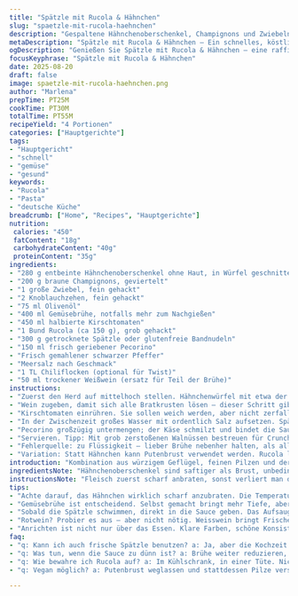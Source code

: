 ```yaml
---
title: "Spätzle mit Rucola & Hähnchen"
slug: "spaetzle-mit-rucola-haehnchen"
description: "Gespaltene Hähnchenoberschenkel, Champignons und Zwiebeln scharf angebraten, danach in einer aromatischen Brühe gedünstet mit halbierten Kirschtomaten und frischem Rucola. Getrocknete Spätzle (ersatzweise frische Bandnudeln) al dente gekocht und am Ende mit feinem Parmesankäse untergehoben. Raffinierte Kombination aus würzig, leicht bitter und cremig. Ohne glutenhaltige Zutaten dank angepasster Pasta. Schnelles Gericht, das von frischen Zutaten und Timing lebt."
metaDescription: "Spätzle mit Rucola & Hähnchen – Ein schnelles, köstliches Rezept mit aromatischer Brühe und frischem Gemüse. Perfekt für den Alltag."
ogDescription: "Genießen Sie Spätzle mit Rucola & Hähnchen – eine raffinierte Kombination aus Geflügel, Pilzen und frischem Rucola für jeden Anlass."
focusKeyphrase: "Spätzle mit Rucola & Hähnchen"
date: 2025-08-20
draft: false
image: spaetzle-mit-rucola-haehnchen.png
author: "Marlena"
prepTime: PT25M
cookTime: PT30M
totalTime: PT55M
recipeYield: "4 Portionen"
categories: ["Hauptgerichte"]
tags:
- "Hauptgericht"
- "schnell"
- "gemüse"
- "gesund"
keywords:
- "Rucola"
- "Pasta"
- "deutsche Küche"
breadcrumb: ["Home", "Recipes", "Hauptgerichte"]
nutrition: 
 calories: "450"
 fatContent: "18g"
 carbohydrateContent: "40g"
 proteinContent: "35g"
ingredients:
- "280 g entbeinte Hähnchenoberschenkel ohne Haut, in Würfel geschnitten"
- "200 g braune Champignons, geviertelt"
- "1 große Zwiebel, fein gehackt"
- "2 Knoblauchzehen, fein gehackt"
- "75 ml Olivenöl"
- "400 ml Gemüsebrühe, notfalls mehr zum Nachgießen"
- "450 ml halbierte Kirschtomaten"
- "1 Bund Rucola (ca 150 g), grob gehackt"
- "300 g getrocknete Spätzle oder glutenfreie Bandnudeln"
- "150 ml frisch geriebener Pecorino"
- "Frisch gemahlener schwarzer Pfeffer"
- "Meersalz nach Geschmack"
- "1 TL Chiliflocken (optional für Twist)"
- "50 ml trockener Weißwein (ersatz für Teil der Brühe)"
instructions:
- "Zuerst den Herd auf mittelhoch stellen. Hähnchenwürfel mit etwa der Hälfte Öl in einer großen Pfanne scharf anbraten. Achtung, nicht überfüllen – sonst kocht das Fleisch nur, nix mit braun und kross. Sobald die Oberfläche leicht gebräunt ist, Champignons, Zwiebeln und Knoblauch hinzufügen. Permission granted für ordentliches Umrühren, bis die Pilze anfangen zu schrumpfen, etwa 6-7 Minuten. Geruch beachten – wenn es leicht holzig wird, Zeit für nächsten Schritt."
- "Wein zugeben, damit sich alle Bratkrusten lösen – dieser Schritt gibt Tiefe. Einmal richtig aufkochen lassen, damit der Alkohol verdampft. Danach Gemüsebrühe dazugießen, auf kleiner Flamme köcheln lassen. Nicht zu viel Flüssigkeit wegschwitzen – circa 12 Minuten, bis die Mischung reduziert und sämig wirkt. Gelegentlich rühren, besonders am Rand. Ziel: schöner Glanz auf Oberfläche und eingedickte Sauce."
- "Kirschtomaten einrühren. Sie sollen weich werden, aber nicht zerfallen. Kleine Bläschen an der Oberfläche zeigen an, dass sie gerade beginnen, aufzuplatzen – gutes Zeichen. Wenn sie zu schnell zerfallen, hitze etwas zurücknehmen, sonst wird’s matschig. Nach 7 Minuten Rucola einstreuen; er fällt sofort zusammen – da reicht eine Minute. Das Blattgrün soll seine Struktur und Farbe behalten, sonst wird’s bitter und zu weich. Nur noch Vorsicht beim Salz – die Brühe bringt schon Würze."
- "In der Zwischenzeit großes Wasser mit ordentlich Salz aufsetzen. Spätzle oder Nudeln bissfest kochen. Frische Spätzle sind ideal, aber getrocknete oder glutenfreie funktionieren ebenso. Wichtig: Nichts zerkochen, sonst saugen sie sich voll und werden pampig. Sobald sie an der Oberfläche schwimmen, abschöpfen und sofort in die Pfanne geben – damit sie die Sauce aufsaugen und nicht verklumpen."
- "Pecorino großzügig untermengen; der Käse schmilzt und bindet die Sauce. Rühren, bis alles cremig ist. Finale Würze: schwarzer Pfeffer, eventuell frisch. Salz nur noch sparsam, besser abschmecken, um nicht zu übersalzen."
- "Servieren. Tipp: Mit grob zerstoßenen Walnüssen bestreuen für Crunch, wenn keine Allergie besteht. Ansonsten Kürbiskerne als Alternative. Passt zu einem trockenen Weißwein oder kräftigem Rosé."
- "Fehlerquelle: zu Flüssigkeit – lieber Brühe nebenher halten, als alles sofort rein. Zu lange kochen macht Spätzle matschig. Pilze sollen leicht gegart bleiben, nicht gummiartig."
- "Variation: Statt Hähnchen kann Putenbrust verwendet werden. Rucola lässt sich gut durch Babyspinat ersetzen, der milder ist. Knoblauch kann in Schärfe schwanken – wer empfindlich, erst nach Pilzen zugeben."
introduction: "Kombination aus würzigem Geflügel, feinen Pilzen und der herben Frische von Rucola – das macht Spätzle plötzlich spannender. Ausprobiert mit Brühe statt Sahne, um die Sauce leichter zu halten. Frische Tomaten kommen spät rein, damit sie nicht zerfallen. Auf dunkel angebratenes Hähnchen achte ich immer, da liegt der Geschmack. Schnell genug für den Alltag, ohne langweilig zu sein. Rucola bringt das gewisse Bittere, das hier super mit Parmesan harmoniert. Kein Schnickschnack, trotzdem abwechslungsreich und robust – genau so koche ich am liebsten."
ingredientsNote: "Hähnchenoberschenkel sind saftiger als Brust, unbedingt empfehlen. Braune Champignons verleihen mehr Geschmack, weiße Pilze sind milder. Rucola nicht zu grob hacken, sonst wird’s zäh. Gemüsebrühe am besten selbst gemacht oder hochwertige vom Händler, wenig Salz zu Anfang. Getrocknete Spätzle greife ich nur, wenn frische nicht erhältlich sind – Packungsanweisungen beachten und al dente testen. Käse: Pecorino bringt würzigen Biss, Parmesan ist milder, je nach Vorliebe. Weißwein gibt mehr Tiefe, aber nicht so wichtig – kann bei Kindern weggelassen werden. Knoblauch frisch statt Pulver; erträgt auch mal längeres Anbraten. Olivenöl darf schon ordentlich duften – nicht zu kalt für die Pfanne."
instructionsNote: "Fleisch zuerst scharf anbraten, sonst verliert man den Geschmacksträger. Wenn die Pilze keine Röstaromen bekommen, wird die Sauce flach. Reduzieren der Brühe ist kritischer Punkt: Schaut auf die Oberfläche – glänzend, leicht zähflüssig, das ist gut. Tomaten möglichst später zugeben und nur kurz kochen, zu viel Hitze und sie zerfallen zu Brei. Rucola niemals länger als 1-2 Minuten kochen, sonst wird’s grün-grau. Nudeln immer in viel Wasser entspannen, sonst kleben. Wenn die Pasta sofort in die Sauce kommt, saugt sie den Geschmack auf. Für mehr Bindung Käse am Schluss einstreuen und sofort ganz vermengen. Salz wirklich gegen Ende dosieren, Brühe kann tricksen. Dazwischen immer probieren, Geduld lohnt, Geschmack baut sich langsam auf. Kein zu hastiges Umrühren – sonst zerstört man die Struktur von Tomaten und Blättern."
tips:
- "Achte darauf, das Hähnchen wirklich scharf anzubraten. Die Temperatur muss hoch sein. Dadurch entstehen Röstaromen; dann das Gemüse rein. Pilze und Zwiebeln geben viel Aroma."
- "Gemüsebrühe ist entscheidend. Selbst gemacht bringt mehr Tiefe, aber notfalls auch hochwertige gekaufte Brühe nehmen. Salz beim Kochen dosieren, nicht zu viel am Anfang."
- "Sobald die Spätzle schwimmen, direkt in die Sauce geben. Das Aufsaugen ist wichtig. Wenn sie verhärten oder matschig werden, dann liegen die Fehler beim Kochen."
- "Rotwein? Probier es aus – aber nicht nötig. Weisswein bringt Frische; oder auch mal weglassen. Ist die Sauce zu flüssig? Brühe nebenan halten und sporadisch nachgießen."
- "Anrichten ist nicht nur über das Essen. Klare Farben, schöne Konsistenz. Und, Mach es einfach schön: Walnüsse für den Crunch oben drauf – einfach versuchen."
faq:
- "q: Kann ich auch frische Spätzle benutzen? a: Ja, aber die Kochzeit verkürzt sich. Vielleicht mal kurz probieren, damit sie al dente bleiben. Wichtig ist, sie schnell in die Sauce zu geben."
- "q: Was tun, wenn die Sauce zu dünn ist? a: Brühe weiter reduzieren, aber vorsichtig. Zu lange kann sie bitter werden. Mix aus verschiedenen Bindemitteln kann helfen, aber immer frisch."
- "q: Wie bewahre ich Rucola auf? a: Im Kühlschrank, in einer Tüte. Nicht zu lange lagern. Oder gleich frisch kaufen. Wenn er welk ist, nicht verwenden. Oder versuche stattdessen Spinat."
- "q: Vegan möglich? a: Putenbrust weglassen und stattdessen Pilze verstärken. Gemüsebrühe bleibt gleich. Nüsse oder die richtigen Käsealternativen finden, um den Geschmack zu halten."

---
```

